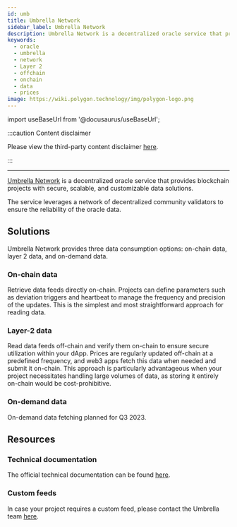```yaml
---
id: umb
title: Umbrella Network
sidebar_label: Umbrella Network
description: Umbrella Network is a decentralized oracle service that provides blockchain projects with secure, scalable, and customizable data solutions.
keywords:
  - oracle
  - umbrella
  - network
  - Layer 2
  - offchain
  - onchain
  - data
  - prices
image: https://wiki.polygon.technology/img/polygon-logo.png
---
```

import useBaseUrl from '@docusaurus/useBaseUrl';

:::caution Content disclaimer

Please view the third-party content disclaimer [<ins>here</ins>](https://github.com/maticnetwork/matic-docs/blob/master/CONTENT_DISCLAIMER.md).

:::

---

[<ins>Umbrella Network</ins>](https://umb.network/) is a decentralized oracle service that provides blockchain projects with secure, scalable, and customizable data solutions.

The service leverages a network of decentralized community validators to ensure the reliability of the oracle data.

## Solutions   

Umbrella Network provides three data consumption options: on-chain data, layer 2 data, and on-demand data.

### On-chain data

Retrieve data feeds directly on-chain. Projects can define parameters such as deviation triggers and heartbeat to manage the frequency and precision of the updates. This is the simplest and most straightforward approach for reading data.

### Layer-2 data

Read data feeds off-chain and verify them on-chain to ensure secure utilization within your dApp. Prices are regularly updated off-chain at a predefined frequency, and web3 apps fetch this data when needed and submit it on-chain. This approach is particularly advantageous when your project necessitates handling large volumes of data, as storing it entirely on-chain would be cost-prohibitive.

### On-demand data

On-demand data fetching planned for Q3 2023.

## Resources

### Technical documentation

The official technical documentation can be found [<ins>here</ins>](https://umbrella-network.readme.io/docs).

### Custom feeds

In case your project requires a custom feed, please contact the Umbrella team [<ins>here</ins>](https://www.umb.network/contact#form).
